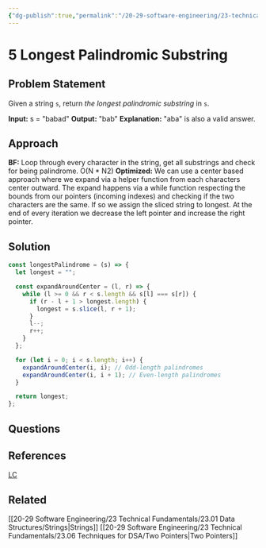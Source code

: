 ```yaml
---
{"dg-publish":true,"permalink":"/20-29-software-engineering/23-technical-fundamentals/23-03-leetcode/5-longest-palindromic-substring/","tags":["dsa/string"],"created":"2023-10-10T07:01:10.026-05:00","updated":"2023-10-17T07:56:33.541-05:00"}
---
```


# 5 Longest Palindromic Substring
## Problem Statement
Given a string `s`, return _the longest palindromic substring_ in `s`.

**Input:** s = "babad"
**Output:** "bab"
**Explanation:** "aba" is also a valid answer.
## Approach
**BF:** Loop through every character in the string, get all substrings and check for being palindrome. O(N * N2)
**Optimized:** We can use a center based approach where we expand via a helper function from each characters center outward. The expand happens via a while function respecting the bounds from our pointers (incoming indexes) and checking if the two characters are the same. If so we assign the sliced string to longest. At the end of every iteration we decrease the left pointer and increase the right pointer.
## Solution
```javascript
const longestPalindrome = (s) => {
  let longest = "";

  const expandAroundCenter = (l, r) => {
    while (l >= 0 && r < s.length && s[l] === s[r]) {
      if (r - l + 1 > longest.length) {
        longest = s.slice(l, r + 1);
      }
      l--;
      r++;
    }
  };

  for (let i = 0; i < s.length; i++) {
    expandAroundCenter(i, i); // Odd-length palindromes
    expandAroundCenter(i, i + 1); // Even-length palindromes
  }

  return longest;
};
```
## Questions
## References
[LC](https://leetcode.com/problems/longest-palindromic-substring/description/)
## Related
[[20-29 Software Engineering/23 Technical Fundamentals/23.01 Data Structures/Strings\|Strings]]
[[20-29 Software Engineering/23 Technical Fundamentals/23.06 Techniques for DSA/Two Pointers\|Two Pointers]]